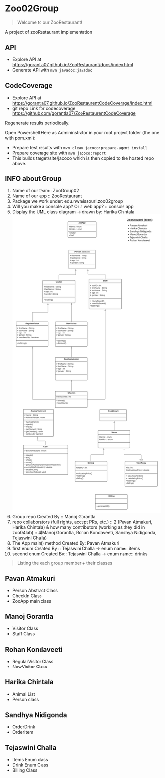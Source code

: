 # Zoo02Group

> Welcome to our ZooRestaurant! 

A project of zooRestaurant implementation 

## API

- Explore API at <https://gorantla07.github.io/ZooRestaurant/docs/index.html>
- Generate API with `mvn javadoc:javadoc`

## CodeCoverage

- Explore API at <https://gorantla07.github.io/ZooRestaurentCodeCoverage/index.html>
- git repo Link for codecoverage <https://github.com/gorantla07/ZooRestaurentCodeCoverage>

Regenerate results periodically.

Open Powershell Here as Admininstrator in your root project folder (the one with pom.xml):
- Prepare test results with `mvn clean jacoco:prepare-agent install`
- Prepare coverage site with `mvn jacoco:report` 
- This builds target/site/jacoco which is then copied to the hosted repo above.

## INFO about Group

1. Name of our team:: ZooGroup02
2. Name of our app :: ZooRestaurant
3. Package we work under: edu.nwmissouri.zoo02group
4. Will you make a console app? Or a web app? :: console app
5. Display the UML class diagram -> drawn by: Harika Chintala
![Zoogroup2](ZooGroup02.png)
6. Group repo Created By :: Manoj Gorantla
7.  repo collaborators (full rights, accept PRs, etc.) :: 2 (Pavan Atmakuri, Harika Chintala) & how many contributors (working as they did in zoo04lab) :: 4(Manoj Gorantla, Rohan Kondaveeti, Sandhya Nidigonda, Tejaswini Challa)
8. The App main() method Created By: Pavan Atmakuri
9. first enum Created By :: Tejaswini Challa -> enum name:: items
10. second enum Created By:: Tejaswini Challa -> enum name:: drinks

> Listing the each group member + their classes

## Pavan Atmakuri

- Person Abstract Class
- CheckIn Class
- ZooApp main class


## Manoj Gorantla

- Visitor Class
- Staff Class 

## Rohan Kondaveeti

- RegularVisitor Class
- NewVisitor Class 

## Harika Chintala

- Animal List
- Person class

## Sandhya Nidigonda 

- OrderDrink
- OrderItem

## Tejaswini Challa

- Items Enum class
- Drink Enum Class
- Billing Class

